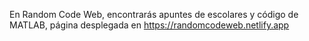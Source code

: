 En Random Code Web, encontrarás apuntes de escolares y código de MATLAB, página desplegada en https://randomcodeweb.netlify.app